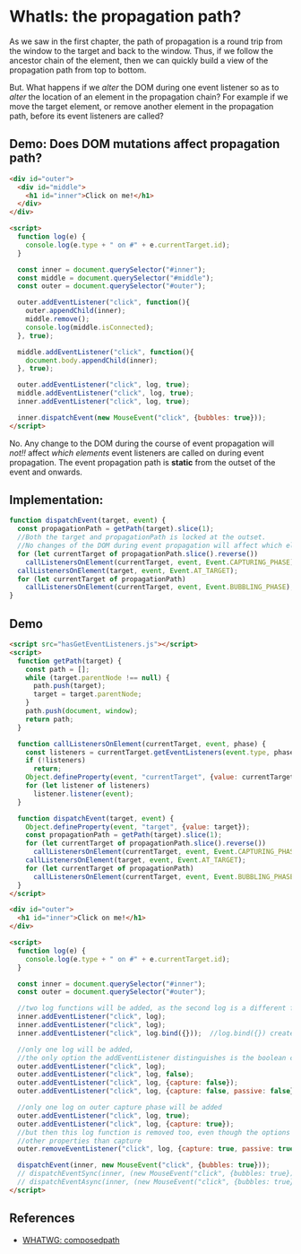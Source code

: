 # WhatIs: the propagation path?

As we saw in the first chapter, the path of propagation is a round trip from the window to the target and back to the window. Thus, if we follow the ancestor chain of the element, then we can quickly build a view of the propagation path from top to bottom.

But. What happens if we *alter* the DOM during one event listener so as to *alter* the location of an element in the propagation chain? For example if we move the target element, or remove another element in the propagation path, before its event listeners are called?

## Demo: Does DOM mutations affect propagation path? 
```html
<div id="outer">
  <div id="middle">
    <h1 id="inner">Click on me!</h1>
  </div>
</div>

<script>
  function log(e) {
    console.log(e.type + " on #" + e.currentTarget.id);
  }

  const inner = document.querySelector("#inner");
  const middle = document.querySelector("#middle");
  const outer = document.querySelector("#outer");

  outer.addEventListener("click", function(){
    outer.appendChild(inner);
    middle.remove();
    console.log(middle.isConnected);
  }, true);

  middle.addEventListener("click", function(){
    document.body.appendChild(inner);
  }, true);

  outer.addEventListener("click", log, true);
  middle.addEventListener("click", log, true);
  inner.addEventListener("click", log, true);

  inner.dispatchEvent(new MouseEvent("click", {bubbles: true}));
</script>
```  

No. Any change to the DOM during the course of event propagation will *not!!* affect *which elements* event listeners are called on during event propagation. The event propagation path is **static** from the outset of the event and onwards.

## Implementation: 

```javascript
function dispatchEvent(target, event) {
  const propagationPath = getPath(target).slice(1);
  //Both the target and propagationPath is locked at the outset.
  //No changes of the DOM during event propagation will affect which element the event propagates to next. 
  for (let currentTarget of propagationPath.slice().reverse())
    callListenersOnElement(currentTarget, event, Event.CAPTURING_PHASE);
  callListenersOnElement(target, event, Event.AT_TARGET);
  for (let currentTarget of propagationPath)
    callListenersOnElement(currentTarget, event, Event.BUBBLING_PHASE);
}
```              

## Demo

```html
<script src="hasGetEventListeners.js"></script>
<script>
  function getPath(target) {
    const path = [];
    while (target.parentNode !== null) {
      path.push(target);
      target = target.parentNode;
    }
    path.push(document, window);
    return path;
  }

  function callListenersOnElement(currentTarget, event, phase) {
    const listeners = currentTarget.getEventListeners(event.type, phase);
    if (!listeners)
      return;
    Object.defineProperty(event, "currentTarget", {value: currentTarget, writable: true});
    for (let listener of listeners)
      listener.listener(event);
  }

  function dispatchEvent(target, event) {
    Object.defineProperty(event, "target", {value: target});
    const propagationPath = getPath(target).slice(1);
    for (let currentTarget of propagationPath.slice().reverse())
      callListenersOnElement(currentTarget, event, Event.CAPTURING_PHASE);
    callListenersOnElement(target, event, Event.AT_TARGET);
    for (let currentTarget of propagationPath)
      callListenersOnElement(currentTarget, event, Event.BUBBLING_PHASE);
  }
</script>

<div id="outer">
  <h1 id="inner">Click on me!</h1>
</div>

<script>
  function log(e) {
    console.log(e.type + " on #" + e.currentTarget.id);
  }

  const inner = document.querySelector("#inner");
  const outer = document.querySelector("#outer");

  //two log functions will be added, as the second log is a different function object
  inner.addEventListener("click", log);
  inner.addEventListener("click", log);
  inner.addEventListener("click", log.bind({}));  //log.bind({}) creates a new function object instance

  //only one log will be added,
  //the only option the addEventListener distinguishes is the boolean capture equivalent
  outer.addEventListener("click", log);
  outer.addEventListener("click", log, false);
  outer.addEventListener("click", log, {capture: false});
  outer.addEventListener("click", log, {capture: false, passive: false});

  //only one log on outer capture phase will be added
  outer.addEventListener("click", log, true);
  outer.addEventListener("click", log, {capture: true});
  //but then this log function is removed too, even though the options don't match on
  //other properties than capture
  outer.removeEventListener("click", log, {capture: true, passive: true});

  dispatchEvent(inner, new MouseEvent("click", {bubbles: true}));
  // dispatchEventSync(inner, (new MouseEvent("click", {bubbles: true}));
  // dispatchEventAsync(inner, (new MouseEvent("click", {bubbles: true}));
</script>
```

## References

  * [WHATWG: composedpath](https://dom.spec.whatwg.org/#dom-event-composedpath)
